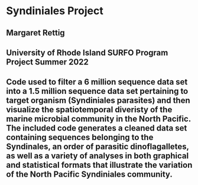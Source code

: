 # Syndiniales Project
## Margaret Rettig
## University of Rhode Island SURFO Program Project Summer 2022
## Code used to filter a 6 million sequence data set into a 1.5 million sequence data set pertaining to target organism (Syndiniales parasites) and then visualize the spatiotemporal diveristy of the marine microbial community in the North Pacific. The included code generates a cleaned data set containing sequences belonging to the Syndinales, an order of parasitic dinoflagalletes, as well as a variety of analyses in both graphical and statistical formats that illustrate the variation of the North Pacific Syndiniales community. 
